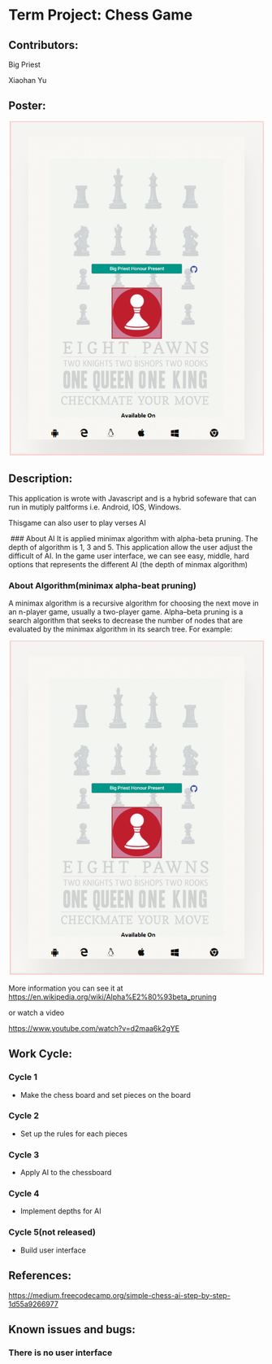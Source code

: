# Term Project: Chess Game
## Contributors:
 Big Priest
 
 Xiaohan Yu

## Poster:
![poster Chess](https://raw.githubusercontent.com/RockSoda/chessgame/master/the%20big%20priest.png)

## Description:
This application is wrote with Javascript and is a hybrid sofeware that can run in mutiply paltforms i.e. Android, IOS, Windows.

Thisgame can also user to play verses AI

  ### About AI
It is applied minimax algorithm with alpha-beta pruning. 
The depth of algorithm is 1, 3 and 5. This application allow the user adjust the difficult of AI.
In the game user interface, we can see easy, middle, hard options that represents the different AI (the depth of minmax algorithm)
  
  ### About Algorithm(minimax alpha-beat pruning)
  A minimax algorithm is a recursive algorithm for choosing the next move in an n-player game, usually a two-player game. 
  Alpha–beta pruning is a search algorithm that seeks to decrease the number of nodes that are evaluated by the minimax algorithm in its search tree.
  For example:
  
  ![MiniMax Alpha-Beta pruning](https://raw.githubusercontent.com/RockSoda/chessgame/master/the%20big%20priest.png)
  
  More information you can see it at https://en.wikipedia.org/wiki/Alpha%E2%80%93beta_pruning
  
  or watch a video
  
  https://www.youtube.com/watch?v=d2maa6k2gYE

## Work Cycle:

  ### Cycle 1
  
  * Make the chess board and set pieces on the board
  
  ### Cycle 2
  
  * Set up the rules for each pieces
  
  ### Cycle 3
  
  * Apply AI to the chessboard
  
  ### Cycle 4
  
  * Implement depths for AI
  
    
  ### Cycle 5(not released)
  
  * Build user interface

## References:
https://medium.freecodecamp.org/simple-chess-ai-step-by-step-1d55a9266977

## Known issues and bugs:

  ### There is no user interface
